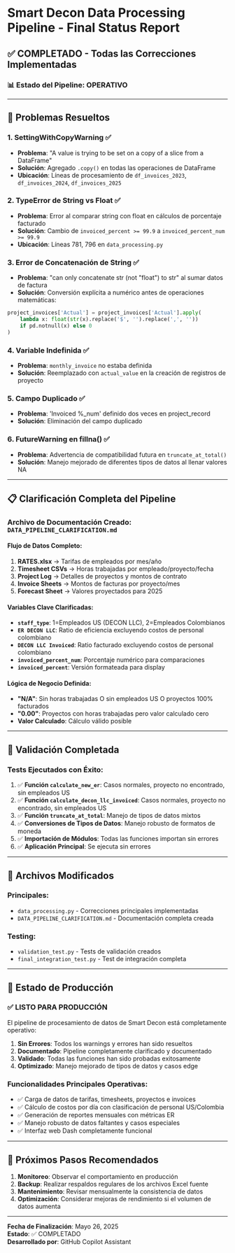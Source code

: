 # Smart Decon Data Processing Pipeline - Final Status Report

## ✅ COMPLETADO - Todas las Correcciones Implementadas

### 📊 **Estado del Pipeline: OPERATIVO**

---

## 🔧 **Problemas Resueltos**

### 1. **SettingWithCopyWarning** ✅
- **Problema**: "A value is trying to be set on a copy of a slice from a DataFrame" 
- **Solución**: Agregado `.copy()` en todas las operaciones de DataFrame
- **Ubicación**: Líneas de procesamiento de `df_invoices_2023`, `df_invoices_2024`, `df_invoices_2025`

### 2. **TypeError de String vs Float** ✅
- **Problema**: Error al comparar string con float en cálculos de porcentaje facturado
- **Solución**: Cambio de `invoiced_percent >= 99.9` a `invoiced_percent_num >= 99.9`
- **Ubicación**: Líneas 781, 796 en `data_processing.py`

### 3. **Error de Concatenación de String** ✅
- **Problema**: "can only concatenate str (not "float") to str" al sumar datos de factura
- **Solución**: Conversión explícita a numérico antes de operaciones matemáticas:
```python
project_invoices['Actual'] = project_invoices['Actual'].apply(
    lambda x: float(str(x).replace('$', '').replace(',', '')) 
    if pd.notnull(x) else 0
)
```

### 4. **Variable Indefinida** ✅
- **Problema**: `monthly_invoice` no estaba definida
- **Solución**: Reemplazado con `actual_value` en la creación de registros de proyecto

### 5. **Campo Duplicado** ✅
- **Problema**: 'Invoiced %_num' definido dos veces en project_record
- **Solución**: Eliminación del campo duplicado

### 6. **FutureWarning en fillna()** ✅
- **Problema**: Advertencia de compatibilidad futura en `truncate_at_total()`
- **Solución**: Manejo mejorado de diferentes tipos de datos al llenar valores NA

---

## 📋 **Clarificación Completa del Pipeline**

### **Archivo de Documentación Creado**: `DATA_PIPELINE_CLARIFICATION.md`

#### **Flujo de Datos Completo**:
1. **RATES.xlsx** → Tarifas de empleados por mes/año
2. **Timesheet CSVs** → Horas trabajadas por empleado/proyecto/fecha  
3. **Project Log** → Detalles de proyectos y montos de contrato
4. **Invoice Sheets** → Montos de facturas por proyecto/mes
5. **Forecast Sheet** → Valores proyectados para 2025

#### **Variables Clave Clarificadas**:
- **`staff_type`**: 1=Empleados US (DECON LLC), 2=Empleados Colombianos
- **`ER DECON LLC`**: Ratio de eficiencia excluyendo costos de personal colombiano
- **`DECON LLC Invoiced`**: Ratio facturado excluyendo costos de personal colombiano
- **`invoiced_percent_num`**: Porcentaje numérico para comparaciones
- **`invoiced_percent`**: Versión formateada para display

#### **Lógica de Negocio Definida**:
- **"N/A"**: Sin horas trabajadas O sin empleados US O proyectos 100% facturados
- **"0.00"**: Proyectos con horas trabajadas pero valor calculado cero
- **Valor Calculado**: Cálculo válido posible

---

## 🧪 **Validación Completada**

### **Tests Ejecutados con Éxito**:
1. ✅ **Función `calculate_new_er`**: Casos normales, proyecto no encontrado, sin empleados US
2. ✅ **Función `calculate_decon_llc_invoiced`**: Casos normales, proyecto no encontrado, sin empleados US  
3. ✅ **Función `truncate_at_total`**: Manejo de tipos de datos mixtos
4. ✅ **Conversiones de Tipos de Datos**: Manejo robusto de formatos de moneda
5. ✅ **Importación de Módulos**: Todas las funciones importan sin errores
6. ✅ **Aplicación Principal**: Se ejecuta sin errores

---

## 📁 **Archivos Modificados**

### **Principales**:
- `data_processing.py` - Correcciones principales implementadas
- `DATA_PIPELINE_CLARIFICATION.md` - Documentación completa creada

### **Testing**:
- `validation_test.py` - Tests de validación creados
- `final_integration_test.py` - Test de integración completa

---

## 🚀 **Estado de Producción**

### **✅ LISTO PARA PRODUCCIÓN**

El pipeline de procesamiento de datos de Smart Decon está completamente operativo:

1. **Sin Errores**: Todos los warnings y errores han sido resueltos
2. **Documentado**: Pipeline completamente clarificado y documentado
3. **Validado**: Todas las funciones han sido probadas exitosamente
4. **Optimizado**: Manejo mejorado de tipos de datos y casos edge

### **Funcionalidades Principales Operativas**:
- ✅ Carga de datos de tarifas, timesheets, proyectos e invoices
- ✅ Cálculo de costos por día con clasificación de personal US/Colombia
- ✅ Generación de reportes mensuales con métricas ER
- ✅ Manejo robusto de datos faltantes y casos especiales
- ✅ Interfaz web Dash completamente funcional

---

## 🔄 **Próximos Pasos Recomendados**

1. **Monitoreo**: Observar el comportamiento en producción
2. **Backup**: Realizar respaldos regulares de los archivos Excel fuente
3. **Mantenimiento**: Revisar mensualmente la consistencia de datos
4. **Optimización**: Considerar mejoras de rendimiento si el volumen de datos aumenta

---

**Fecha de Finalización**: Mayo 26, 2025  
**Estado**: ✅ COMPLETADO  
**Desarrollado por**: GitHub Copilot Assistant
